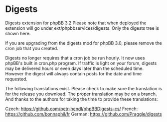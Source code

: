 # Digests
Digests extension for phpBB 3.2
Please note that when deployed the extension will go under ext/phpbbservices/digests. Only the digests tree is shown here.

If you are upgrading from the digests mod for phpBB 3.0, please remove the cron job that you created. 

Digests no longer requires that a cron job be run hourly. It now uses phpBB's built in cron.php program. If traffic is light on your forum, digests may be delivered hours or even days later than the scheduled time. However the digest will always contain posts for the date and time requested.

The following translations exist. Please check to make sure the translation is for the release you download. The proper translation may be on a branch. And thanks to the authors for taking the time to provide these translations:

Czech: https://github.com/petr-hendl/phpBBDigests-cs/
French: https://github.com/bonnaphil/fr
German: https://github.com/Praggle/digests

